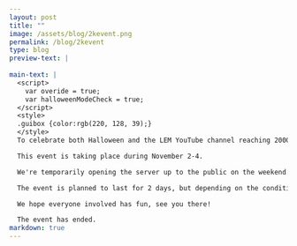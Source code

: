 ```yaml
---
layout: post
title: ""
image: /assets/blog/2kevent.png
permalink: /blog/2kevent
type: blog
preview-text: | 
  
main-text: | 
  <script>
    var overide = true;
    var halloweenModeCheck = true;
  </script>
  <style>
  .guibox {color:rgb(220, 128, 39);}
  </style>
  To celebrate both Halloween and the LEM YouTube channel reaching 2000 subscribers, LEM will be public this weekend!

  This event is taking place during November 2-4.

  We're temporarily opening the server up to the public on the weekend. There will be no sign-ups or anything like that required to participate, If you've been wanting to try the server out before it goes public this would be your chance!

  The event is planned to last for 2 days, but depending on the conditions might last longer and the server might temporarily re-enter its closed state if no moderators are able to keep an eye on the server at the time. (We will try our best to prevent this though!)

  We hope everyone involved has fun, see you there!

  The event has ended.
markdown: true
---
```

